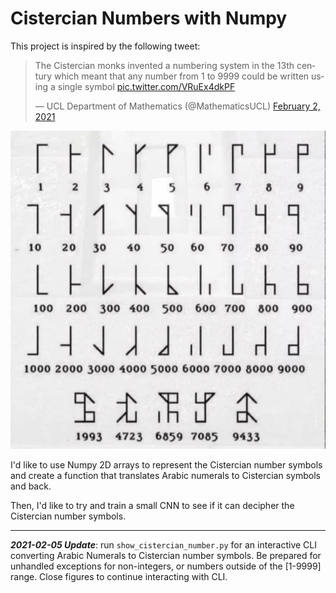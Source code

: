 # Cistercian Numbers with Numpy

This project is inspired by the following tweet:

<blockquote class="twitter-tweet"><p lang="en" dir="ltr">The Cistercian monks invented a numbering system in the 13th century which meant that any number from 1 to 9999 could be written using a single symbol <a href="https://t.co/VRuEx4dkPF">pic.twitter.com/VRuEx4dkPF</a></p>&mdash; UCL Department of Mathematics (@MathematicsUCL) <a href="https://twitter.com/MathematicsUCL/status/1356558846093914114?ref_src=twsrc%5Etfw">February 2, 2021</a></blockquote> 

![Image of Cistercian symbols](https://github.com/anatshk/cistercian_numbers/blob/main/cistercian_symbols.jpeg)

I'd like to use Numpy 2D arrays to represent the Cistercian number symbols and create a function that translates Arabic numerals to Cistercian symbols and back.

Then, I'd like to try and train a small CNN to see if it can decipher the Cistercian number symbols.

---

***2021-02-05 Update***: run `show_cistercian_number.py` for an interactive CLI converting Arabic Numerals to Cistercian number symbols.
Be prepared for unhandled exceptions for non-integers, or numbers outside of the [1-9999] range.
Close figures to continue interacting with CLI.
